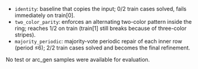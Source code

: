 - `identity`: baseline that copies the input; 0/2 train cases solved, fails immediately on train[0].
- `two_color_parity`: enforces an alternating two-color pattern inside the ring; reaches 1/2 on train (train[1] still breaks because of three-color stripes).
- `majority_periodic`: majority-vote periodic repair of each inner row (period ≤6); 2/2 train cases solved and becomes the final refinement.

No test or arc_gen samples were available for evaluation.
